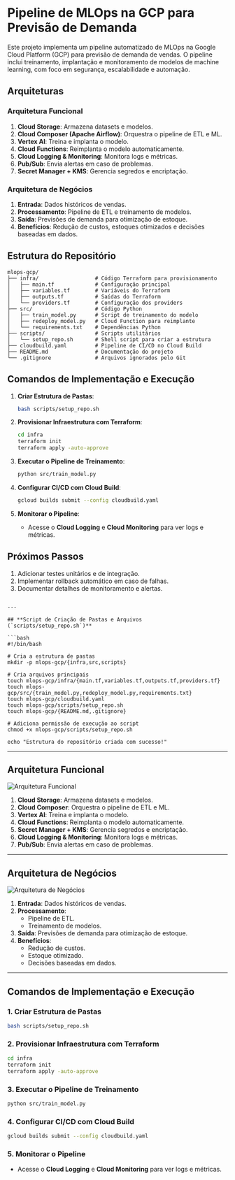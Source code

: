 # Pipeline de MLOps na GCP para Previsão de Demanda

Este projeto implementa um pipeline automatizado de MLOps na Google Cloud Platform (GCP) para previsão de demanda de vendas. O pipeline inclui treinamento, implantação e monitoramento de modelos de machine learning, com foco em segurança, escalabilidade e automação.

## **Arquiteturas**

### **Arquitetura Funcional**
1. **Cloud Storage**: Armazena datasets e modelos.
2. **Cloud Composer (Apache Airflow)**: Orquestra o pipeline de ETL e ML.
3. **Vertex AI**: Treina e implanta o modelo.
4. **Cloud Functions**: Reimplanta o modelo automaticamente.
5. **Cloud Logging & Monitoring**: Monitora logs e métricas.
6. **Pub/Sub**: Envia alertas em caso de problemas.
7. **Secret Manager + KMS**: Gerencia segredos e encriptação.

### **Arquitetura de Negócios**
1. **Entrada**: Dados históricos de vendas.
2. **Processamento**: Pipeline de ETL e treinamento de modelos.
3. **Saída**: Previsões de demanda para otimização de estoque.
4. **Benefícios**: Redução de custos, estoques otimizados e decisões baseadas em dados.

## **Estrutura do Repositório**

```plaintext
mlops-gcp/
├── infra/                  # Código Terraform para provisionamento
│   ├── main.tf             # Configuração principal
│   ├── variables.tf        # Variáveis do Terraform
│   ├── outputs.tf          # Saídas do Terraform
│   └── providers.tf        # Configuração dos providers
├── src/                    # Código Python
│   ├── train_model.py      # Script de treinamento do modelo
│   ├── redeploy_model.py   # Cloud Function para reimplante
│   └── requirements.txt    # Dependências Python
├── scripts/                # Scripts utilitários
│   └── setup_repo.sh       # Shell script para criar a estrutura
├── cloudbuild.yaml         # Pipeline de CI/CD no Cloud Build
├── README.md               # Documentação do projeto
└── .gitignore              # Arquivos ignorados pelo Git
```

## **Comandos de Implementação e Execução**

1. **Criar Estrutura de Pastas**:
   ```bash
   bash scripts/setup_repo.sh
   ```

2. **Provisionar Infraestrutura com Terraform**:
   ```bash
   cd infra
   terraform init
   terraform apply -auto-approve
   ```

3. **Executar o Pipeline de Treinamento**:
   ```bash
   python src/train_model.py
   ```

4. **Configurar CI/CD com Cloud Build**:
   ```bash
   gcloud builds submit --config cloudbuild.yaml
   ```

5. **Monitorar o Pipeline**:
   - Acesse o **Cloud Logging** e **Cloud Monitoring** para ver logs e métricas.

## **Próximos Passos**
1. Adicionar testes unitários e de integração.
2. Implementar rollback automático em caso de falhas.
3. Documentar detalhes de monitoramento e alertas.
```

---

## **Script de Criação de Pastas e Arquivos (`scripts/setup_repo.sh`)**

```bash
#!/bin/bash

# Cria a estrutura de pastas
mkdir -p mlops-gcp/{infra,src,scripts}

# Cria arquivos principais
touch mlops-gcp/infra/{main.tf,variables.tf,outputs.tf,providers.tf}
touch mlops-gcp/src/{train_model.py,redeploy_model.py,requirements.txt}
touch mlops-gcp/cloudbuild.yaml
touch mlops-gcp/scripts/setup_repo.sh
touch mlops-gcp/{README.md,.gitignore}

# Adiciona permissão de execução ao script
chmod +x mlops-gcp/scripts/setup_repo.sh

echo "Estrutura do repositório criada com sucesso!"
```

---

## **Arquitetura Funcional**

![Arquitetura Funcional](https://via.placeholder.com/800x400.png?text=Arquitetura+Funcional+MLOps+GCP)

1. **Cloud Storage**: Armazena datasets e modelos.
2. **Cloud Composer**: Orquestra o pipeline de ETL e ML.
3. **Vertex AI**: Treina e implanta o modelo.
4. **Cloud Functions**: Reimplanta o modelo automaticamente.
5. **Secret Manager + KMS**: Gerencia segredos e encriptação.
6. **Cloud Logging & Monitoring**: Monitora logs e métricas.
7. **Pub/Sub**: Envia alertas em caso de problemas.

---

## **Arquitetura de Negócios**

![Arquitetura de Negócios](https://via.placeholder.com/800x400.png?text=Arquitetura+de+Negócios+MLOps+GCP)

1. **Entrada**: Dados históricos de vendas.
2. **Processamento**:
   - Pipeline de ETL.
   - Treinamento de modelos.
3. **Saída**: Previsões de demanda para otimização de estoque.
4. **Benefícios**:
   - Redução de custos.
   - Estoque otimizado.
   - Decisões baseadas em dados.


---

## **Comandos de Implementação e Execução**

### **1. Criar Estrutura de Pastas**
```bash
bash scripts/setup_repo.sh
```

### **2. Provisionar Infraestrutura com Terraform**
```bash
cd infra
terraform init
terraform apply -auto-approve
```

### **3. Executar o Pipeline de Treinamento**
```bash
python src/train_model.py
```

### **4. Configurar CI/CD com Cloud Build**
```bash
gcloud builds submit --config cloudbuild.yaml
```

### **5. Monitorar o Pipeline**
- Acesse o **Cloud Logging** e **Cloud Monitoring** para ver logs e métricas.
